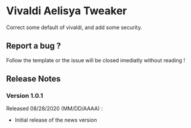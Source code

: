 # Vivaldi Aelisya Tweaker
Correct some default of vivaldi, and add some security.

## Report a bug ?
Follow the template or the issue will be closed imediatly without reading !

## Release Notes

### Version 1.0.1
Released 08/28/2020 (MM/DD/AAAA) :
<ul>
<li>Initial release of the news version</li>  
</ul>
